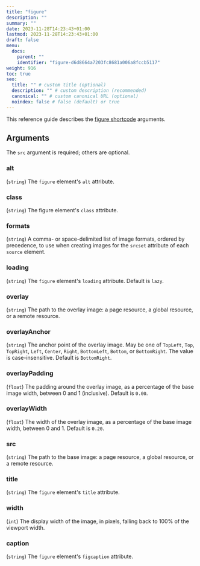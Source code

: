 ```yaml
---
title: "figure"
description: ""
summary: ""
date: 2023-11-28T14:23:43+01:00
lastmod: 2023-11-28T14:23:43+01:00
draft: false
menu:
  docs:
    parent: ""
    identifier: "figure-d6d8664a7203fc8681a006a8fccb5117"
weight: 916
toc: true
seo:
  title: "" # custom title (optional)
  description: "" # custom description (recommended)
  canonical: "" # custom canonical URL (optional)
  noindex: false # false (default) or true
---
```


This reference guide describes the [figure shortcode](/docs/guides/shortcodes/figure/) arguments.

## Arguments

The `src` argument is required; others are optional.

### alt
(`string`) The `figure` element's `alt` attribute.

### class
(`string`) The figure element's `class` attribute.

### formats
(`string`) A comma- or space-delimited list of image formats, ordered by precedence, to use when creating images for the `srcset` attribute of each `source` element.

### loading
(`string`) The `figure` element's `loading` attribute. Default is `lazy`.

### overlay
(`string`) The path to the overlay image: a page resource, a global resource, or a remote resource.

### overlayAnchor
(`string`) The anchor point of the overlay image. May be one of `TopLeft`, `Top`, `TopRight`, `Left`, `Center`, `Right`, `BottomLeft`, `Bottom`, or `BottomRight`. The value is case-insensitive. Default is `BottomRight`.

### overlayPadding
(`float`) The padding around the overlay image, as a percentage of the base image width, between 0 and 1 (inclusive). Default is `0.00`.

### overlayWidth
(`float`) The width of the overlay image, as a percentage of the base image width, between 0 and 1. Default is `0.20`.

### src
(`string`) The path to the base image: a page resource, a global resource, or a remote resource.

### title
(`string`) The `figure` element's `title` attribute.

### width
(`int`) The display width of the image, in pixels, falling back to 100% of the viewport width.

### caption
(`string`) The `figure` element's `figcaption` attribute.
